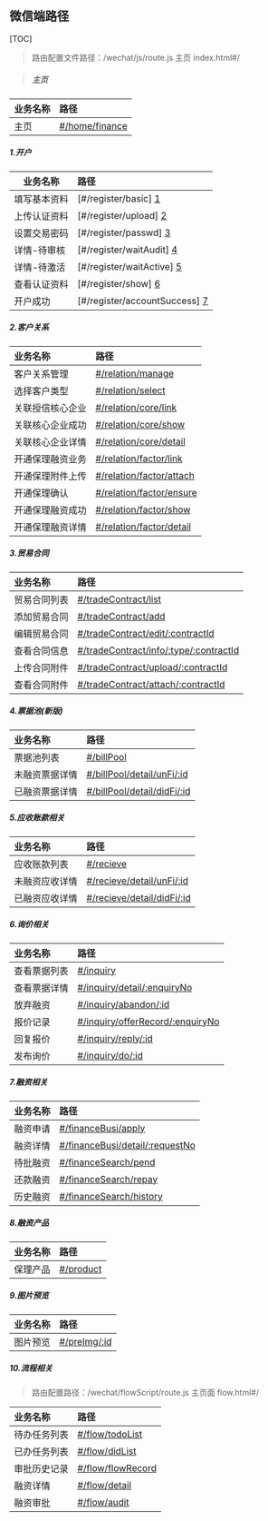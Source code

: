 <style>
a {target:_blank}
</style>
<link rel="stylesheet" href="https://yandex.st/highlightjs/8.0/styles/github.min.css">
<script src="https://yandex.st/highlightjs/8.0/highlight.min.js"></script>
<script>hljs.initHighlightingOnLoad();</script>



## 微信端路径
[TOC]
> 路由配置文件路径：/wechat/js/route.js
> 主页 index.html#/ 



> ##### 主页
| 业务名称  |路径  |
|-|:-|
|主页|[#/home/finance](https://static.qiejf.com/better/wechat/index.html#/home/finance)|




##### 1.开户
| 业务名称  |路径  |
|-|:-|
|填写基本资料|[#/register/basic] [1]|
|上传认证资料|[#/register/upload] [2]|
|设置交易密码|[#/register/passwd] [3]|
|详情-待审核 |[#/register/waitAudit] [4]|
|详情-待激活 |[#/register/waitActive] [5]|
|查看认证资料|[#/register/show] [6]         |
|开户成功    |[#/register/accountSuccess] [7]|


[1]:https://static.qiejf.com/better/wechat/index.html#/register/basic " #/register/basic"
[2]:https://static.qiejf.com/better/wechat/index.html#/register/upload " #/register/upload"
[3]:https://static.qiejf.com/better/wechat/index.html#/register/passwd " #/register/passwd"
[4]:https://static.qiejf.com/better/wechat/index.html#/register/waitAudit " #/register/waitAudit"
[5]:https://static.qiejf.com/better/wechat/index.html#/register/waitActive " #/register/waitActive"
[6]:https://static.qiejf.com/better/wechat/index.html#/register/show " #/register/show"
[7]:https://static.qiejf.com/better/wechat/index.html#/register/accountSuccess " #/register/accountSuccess"



##### 2.客户关系  
| 业务名称  |路径|
|:-|:-|
|客户关系管理|[#/relation/manage](https://static.qiejf.com/better/wechat/index.html#/relation/manage)|
|选择客户类型|[#/relation/select](https://static.qiejf.com/better/wechat/index.html#/relation/select)|
|关联授信核心企业|[#/relation/core/link](https://static.qiejf.com/better/wechat/index.html#/relation/core/link)|
|关联核心企业成功|[#/relation/core/show](https://static.qiejf.com/better/wechat/index.html#/relation/core/show)|
|关联核心企业详情|[#/relation/core/detail](https://static.qiejf.com/better/wechat/index.html#/relation/core/detail)|
|开通保理融资业务|[#/relation/factor/link](https://static.qiejf.com/better/wechat/index.html#/relation/factor/link)|
|开通保理附件上传|[#/relation/factor/attach](https://static.qiejf.com/better/wechat/index.html#/relation/factor/attach)|
|开通保理确认    |[#/relation/factor/ensure](https://static.qiejf.com/better/wechat/index.html#/relation/factor/ensure)|
|开通保理融资成功|[#/relation/factor/show](https://static.qiejf.com/better/wechat/index.html#/relation/factor/show)|
|开通保理融资详情|[#/relation/factor/detail](https://static.qiejf.com/better/wechat/index.html#/relation/factor/detail)|


##### 3.贸易合同
| 业务名称  |路径|
|:-|:-|
|贸易合同列表|[#/tradeContract/list](https://static.qiejf.com/better/wechat/index.html#/tradeContract/list)|
|添加贸易合同|[#/tradeContract/add](https://static.qiejf.com/better/wechat/index.html#/tradeContract/add)|
|编辑贸易合同|[#/tradeContract/edit/:contractId](https://static.qiejf.com/better/wechat/index.html#/tradeContract/edit/100)|
|查看合同信息|[#/tradeContract/info/:type/:contractId](https://static.qiejf.com/better/wechat/index.html#/tradeContract/info/detail/100)|
|上传合同附件|[#/tradeContract/upload/:contractId](https://static.qiejf.com/better/wechat/index.html#/tradeContract/upload/100)|
|查看合同附件|[#/tradeContract/attach/:contractId](https://static.qiejf.com/better/wechat/index.html#/tradeContract/attach/100)|


##### 4.票据池(新版)
| 业务名称  |路径|
|:-|:-|
|票据池列表|[#/billPool](https://static.qiejf.com/better/wechat/index.html#/billPool)|
|未融资票据详情|[#/billPool/detail/unFi/:id](https://static.qiejf.com/better/wechat/index.html#/billPool/detail/unFi/100)|
|已融资票据详情|[#/billPool/detail/didFi/:id](https://static.qiejf.com/better/wechat/index.html#/billPool/detail/didFi/100)|


##### 5.应收账款相关
| 业务名称  |路径|
|:-|:-|
|应收账款列表|[#/recieve](https://static.qiejf.com/better/wechat/index.html#/recieve)|
|未融资应收详情|[#/recieve/detail/unFi/:id](https://static.qiejf.com/better/wechat/index.html#/recieve/detail/unFi/100)|
|已融资应收详情|[#/recieve/detail/didFi/:id](https://static.qiejf.com/better/wechat/index.html#/recieve/detail/didFi/100)|


##### 6.询价相关
| 业务名称  |路径|
|:-|:-|
|查看票据列表|[#/inquiry](https://static.qiejf.com/better/wechat/index.html#/inquiry)|
|查看票据详情|[#/inquiry/detail/:enquiryNo](https://static.qiejf.com/better/wechat/index.html#/inquiry/detail/100)|
|放弃融资|[#/inquiry/abandon/:id](https://static.qiejf.com/better/wechat/index.html#/inquiry/abandon/100,101)|
|报价记录|[#/inquiry/offerRecord/:enquiryNo](https://static.qiejf.com/better/wechat/index.html#/inquiry/offerRecord/100,101)|
|回复报价|[#/inquiry/reply/:id](https://static.qiejf.com/better/wechat/index.html#/inquiry/reply/100,101)|
|发布询价|[#/inquiry/do/:id](https://static.qiejf.com/better/wechat/index.html#/inquiry/do/100)|


##### 7.融资相关
| 业务名称  |路径|
|:-|:-|
|融资申请|[#/financeBusi/apply](https://static.qiejf.com/better/wechat/index.html#/financeBusi/apply)|
|融资详情|[#/financeBusi/detail/:requestNo](https://static.qiejf.com/better/wechat/index.html#/financeBusi/detail/100)|
|待批融资|[#/financeSearch/pend](https://static.qiejf.com/better/wechat/index.html#/financeSearch/pend)|
|还款融资|[#/financeSearch/repay](https://static.qiejf.com/better/wechat/index.html#/financeSearch/repay)|
|历史融资|[#/financeSearch/history](https://static.qiejf.com/better/wechat/index.html#/financeSearch/history)|


##### 8.融资产品
| 业务名称  |路径|
|:-|:-|
|保理产品|[#/product](https://static.qiejf.com/better/wechat/index.html#/product)|


##### 9.图片预览
| 业务名称  |路径|
|:-|:-|
|图片预览|[#/preImg/:id](https://static.qiejf.com/better/wechat/index.html#/preImg/100)|



##### 10.流程相关
> 路由配置路径：/wechat/flowScript/route.js
> 主页面 flow.html#/ 

| 业务名称  |路径|
|:-|:-|
|待办任务列表|[#/flow/todoList](https://static.qiejf.com/better/wechat/flow.html#/flow/todoList)|
|已办任务列表|[#/flow/didList](https://static.qiejf.com/better/wechat/flow.html#/flow/didList)|
|审批历史记录|[#/flow/flowRecord](https://static.qiejf.com/better/wechat/flow.html#/flow/flowRecord)|
|融资详情|[#/flow/detail](https://static.qiejf.com/better/wechat/flow.html#/finance/detail)|
|融资审批|[#/flow/audit](https://static.qiejf.com/better/wechat/flow.html#/finance/audit)|


